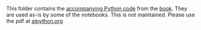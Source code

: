 This folder contains the [accompanying Python code](https://aipython.org) from the [book](http://artint.info). They are used as-is by some of the notebooks. 
This is not maintained. Please use the pdf at  [aipython.org](https://aipython.org)
